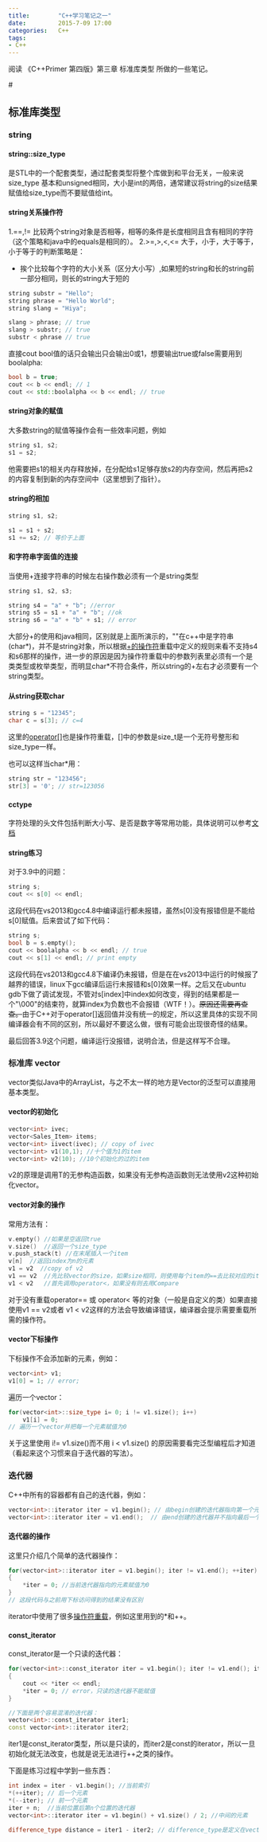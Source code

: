 ```yaml
---
title:        "C++学习笔记之一"
date:         2015-7-09 17:00
categories:   C++
tags:
- C++
---
```


阅读 《C++Primer 第四版》第三章 标准库类型 所做的一些笔记。

#<!--more-->

## 标准库类型

### string

#### string::size_type 

是STL中的一个配套类型，通过配套类型将整个库做到和平台无关，一般来说 size_type 基本和unsigned相同，大小是int的两倍，通常建议将string的size结果赋值给size_type而不要赋值给int。

#### string关系操作符

1.==,!= 比较两个string对象是否相等，相等的条件是长度相同且含有相同的字符（这个策略和java中的equals是相同的）。
2.>=,>,<,<= 大于，小于，大于等于，小于等于的判断策略是：
* 挨个比较每个字符的大小关系（区分大小写）,如果短的string和长的string前一部分相同，则长的string大于短的

``` cpp
string substr = "Hello";
string phrase = "Hello World";
string slang = "Hiya";

slang > phrase; // true
slang > substr; // true
substr < phrase // true
```
直接cout bool值的话只会输出只会输出0或1，想要输出true或false需要用到boolalpha:

``` cpp
bool b = true;
cout << b << endl; // 1
cout << std::boolalpha << b << endl; // true
```

#### string对象的赋值

大多数string的赋值等操作会有一些效率问题，例如
``` cpp
string s1, s2;
s1 = s2;
```
他需要把s1的相关内存释放掉，在分配给s1足够存放s2的内存空间，然后再把s2的内容复制到新的内存空间中（这里想到了指针）。

#### string的相加

``` cpp
string s1, s2;

s1 = s1 + s2;
s1 += s2; // 等价于上面
```

#### 和字符串字面值的连接

当使用+连接字符串的时候左右操作数必须有一个是string类型

```cpp
string s1, s2, s3;

string s4 = "a" + "b"; //error
string s5 = s1 + "a" + "b"; //ok
string s6 = "a" + "b" + s1; // error
```
大部分+的使用和java相同，区别就是上面所演示的，""在c++中是字符串(char*)，并不是string对象，所以根据[+的操作符](http://www.cplusplus.com/reference/string/string/operator+/)重载中定义的规则来看不支持s4和s6那样的操作，进一步的原因是因为操作符重载中的参数列表里必须有一个是类类型或枚举类型，而明显char*不符合条件，所以string的+左右才必须要有一个string类型。

#### 从string获取char

```cpp
string s = "12345";
char c = s[3]; // c=4
```

这里的[operator[]](http://www.cplusplus.com/reference/string/string/operator[]/)也是操作符重载，[]中的参数是size_t是一个无符号整形和size_type一样。

也可以这样当char*用：
```cpp
string str = "123456";
str[3] = '0'; // str=123056
```

#### cctype

字符处理的头文件包括判断大小写、是否是数字等常用功能，具体说明可以参考[文档](http://www.cplusplus.com/reference/cctype/)


#### string练习
对于3.9中的问题：

```cpp
string s;
cout << s[0] << endl;
```
这段代码在vs2013和gcc4.8中编译运行都未报错，虽然s[0]没有报错但是不能给s[0]赋值。后来尝试了如下代码：
```cpp
string s;
bool b = s.empty();
cout << boolalpha << b << endl; // true
cout << s[1] << endl; // print empty
```
这段代码在vs2013和gcc4.8下编译仍未报错，但是在在vs2013中运行的时候报了越界的错误，linux下gcc编译后运行未报错和s[0]效果一样。之后又在ubuntu gdb下做了调试发现，不管对s[index]中index如何改变，得到的结果都是一个"\000"的结束符，就算index为负数也不会报错（WTF！）。~~原因还需要再查查。~~由于C++对于operator[]返回值并没有统一的规定，所以这里具体的实现不同编译器会有不同的区别，所以最好不要这么做，很有可能会出现很奇怪的结果。

最后回答3.9这个问题，编译运行没报错，说明合法，但是这样写不合理。

### 标准库 vector
vector类似Java中的ArrayList，与之不太一样的地方是Vector的泛型可以直接用基本类型。

#### vector的初始化
```cpp
vector<int> ivec;
vector<Sales_Item> items;
vector<int> iivect(ivec); // copy of ivec
vector<int> v1(10,1); //十个值为1的item
vector<int> v2(10); //10个初始化的过的item
```
v2的原理是调用T的无参构造函数，如果没有无参构造函数则无法使用v2这种初始化vector。

#### vector对象的操作

常用方法有：
```cpp
v.empty() //如果是空返回true
v.size()  //返回一个size_type
v.push_stack(t) //在末尾插入一个item
v[n]  //返回index为n的元素
v1 = v2  //copy of v2
v1 == v2  //先比较vector的size，如果size相同，则使用每个item的==去比较对应的item
v1 < v2   //首先调用operator<，如果没有则去用Compare

```
对于没有重载operator== 或 operator< 等的对象（一般是自定义的类）如果直接使用v1 == v2或者 v1 < v2这样的方法会导致编译错误，编译器会提示需要重载所需的操作符。

#### vector下标操作

下标操作不会添加新的元素，例如：
```cpp
vector<int> v1;
v1[0] = 1; // error;
```

遍历一个vector：
```cpp
for(vector<int>::size_type i= 0; i != v1.size(); i++)
    v1[i] = 0;
// 遍历一个vector并把每一个元素赋值为0
```
关于这里使用 i!= v1.size()而不用 i < v1.size() 的原因需要看完泛型编程后才知道（看起来这个习惯来自于迭代器的写法）。

### 迭代器

C++中所有的容器都有自己的迭代器，例如：

```cpp
vector<int>::iterator iter = v1.begin(); // 由begin创建的迭代器指向第一个元素
vector<int>::iterator iter = v1.end();  // 由end创建的迭代器并不指向最后一个元素，而只是作为一个遍历完的标志
```
#### 迭代器的操作
这里只介绍几个简单的迭代器操作：

```cpp
for(vector<int>::iterator iter = v1.begin(); iter != v1.end(); ++iter)
{
    *iter = 0; //当前迭代器指向的元素赋值为0
}
// 这段代码与之前用下标访问得到的结果没有区别
```
iterator中使用了很多[操作符重载](http://www.cplusplus.com/reference/iterator/reverse_iterator/operator*/)，例如这里用到的*和++。

#### const_iterator
const_iterator是一个只读的迭代器：
```cpp
for(vector<int>::const_iterator iter = v1.begin(); iter != v1.end(); iter++)
{
    cout << *iter << endl;
    *iter = 0; // error，只读的迭代器不能赋值
}

//下面是两个容易混淆的迭代器：
vector<int>::const_iterator iter1;
const vector<int>::iterator iter2;
```
iter1是const_iterator类型，所以是只读的，而iter2是const的iterator，所以一旦初始化就无法改变，也就是说无法进行++之类的操作。

下面是练习过程中学到一些东西：

```cpp
int index = iter - v1.begin(); //当前索引
*(++iter); // 后一个元素
*(--iter); // 前一个元素
iter + n;  //当前位置后第n个位置的迭代器
vector<int>::iterator iter = v1.begin() + v1.size() / 2; //中间的元素

difference_type distance = iter1 - iter2; // difference_type是定义在vector内部的一个int类型
```









